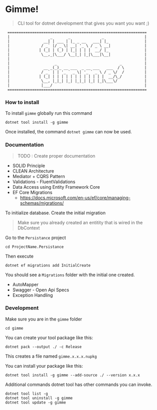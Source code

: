 # Gimme!

> CLI tool for dotnet development that gives you want you want ;) 

```
 ==============================================================
 |                  _       _              _                  |
 |               __| | ___ | |_ _ __   ___| |_                |
 |              / _` |/ _ \| __| '_ \ / _ \ __|               |
 |             | (_| | (_) | |_| | | |  __/ |_                |
 |              \__,_|\___/ \__|_| |_|\___|\__|               |
 |                                                            |
 |                    _                            _          |
 |               __ _(_)_ __ ___  _ __ ___   ___  / \         |
 |              / _` | | '_ ` _ \| '_ ` _ \ / _ \/  /         |
 |             | (_| | | | | | | | | | | | |  __/\_/          |
 |              \__, |_|_| |_| |_|_| |_| |_|\___\/            |
 |              |___/                                         |
 ==============================================================
```

### How to install

To install `gimme` globally run this command
```
dotnet tool install -g gimme
```
Once installed, the command `dotnet gimme` can now be used.


### Documentation

> TODO : Create proper documentation

- SOLID Principle
- CLEAN Architecture
- Mediator + CQRS Pattern
- Validations - FluentValidations
- Data Access using Entity Framework Core
- EF Core Migrations
  - https://docs.microsoft.com/en-us/ef/core/managing-schemas/migrations/

To initialize database. Create the initial migration

> Make sure you already created an entitity that is wired in the DbContext

Go to the `Persistance` project
```
cd ProjectName.Persistance
```
Then execute
```
dotnet ef migrations add InitialCreate
```
You should see a `Migrations` folder with the initial one created.

- AutoMapper
- Swagger - Open Api Specs
- Exception Handling



### Development
Make sure you are in the `gimme` folder
```
cd gimme
```

You can create your tool package like this:
```
dotnet pack --output ./ -c Release
```

This creates a file named `gimme.x.x.x.nupkg` 

You can install your package like this:
```
dotnet tool install -g gimme --add-source ./ --version x.x.x
```

Additional commands
dotnet tool has other commands you can invoke.

```
dotnet tool list -g
dotnet tool uninstall -g gimme
dotnet tool update -g gimme
```